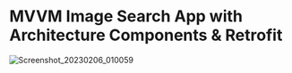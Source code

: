 # MVVM Image Search App with Architecture Components & Retrofit

![Screenshot_20230206_010059](https://user-images.githubusercontent.com/97120358/216840679-83d29245-7fa2-4abb-88db-319b0504a420.png)
